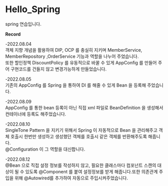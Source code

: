 # Hello_Spring

spring 연습입니다.  

**Record** 

-2022.08.04  
 객체 지향 개념을 활용하여 DIP, OCP 를 충실히 지키며 MemberService, MemberRepository ,OrderService 기능과 역할을 나누어 주었습니다.  
또한 할인정책 DiscountPolicy 를 유동적으로 바꿀 수 있게 AppConfig 를 만들어 주어 구현코드를 건들지 않고 변경가능하게 만들었습니다.

-2022.08.05  
기존의 AppConfig 를 Spring 을 통하여 DI 를 해줄 수 있게 Bean 을 등록해 주었습니다.

-2022.08.09  
AppConfig 를 통한 bean 등록이 아닌 직접 xml 파일로 BeanDefinition 을 생성해서 컨테이너에 등록도 해주었습니다.

-2022.08.10  
SingleTone Pattern 을 지키기 위해서 Spring 이 자동적으로 Bean 을 관리해주고 객체 호출시 한번만 생성하고 생성했던 객체를 호출시 같은 객체를 반환해주도록 해줍니다.  
 @Configuration 이 그 역할을 대신합니다.

-2022.08.12  
@Bean 으로 직접 설정 정보를 작성하지 않고, 필요한 클래스마다 컴포넌트 스캔의 대상이 될 수 있도록 @Component 를 붙여 설정정보를 받게 해줍니다.또한 의존관계 주입을 위해 @Autowired를 추가하여 자동으로 주입시켜주었습니다.